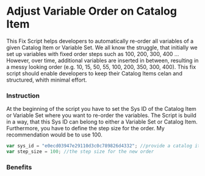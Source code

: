 # Adjust Variable Order on Catalog Item

This Fix Script helps developers to automatically re-order all variables of a given Catalog Item or Variable Set.
We all know the struggle, that initially we set up variables with fixed order steps such as 100, 200, 300, 400 ... 
However, over time, additional variables are inserted in between, resulting in a messy looking order (e.g. 10, 15, 50, 55, 100, 200, 350, 300, 400). 
This fix script should enable developers to keep their Catalog Items celan and structured, whith minimal effort. 

### Instruction

At the beginning of the script you have to set the Sys ID of the Catalog Item or Variable Set where you want to re-order the variables.
The Script is build in a way, that this Sys ID can belong to either a Variable Set or Catalog Item.
Furthermore, you have to define the step size for the order. My recommendation would be to use 100.
 
```javascript
var sys_id = "e0ecd03947e29110d3c0c789826d4332"; //provide a catalog item or variable set sys id
var step_size = 100; //the step size for the new order
```

### Benefits


